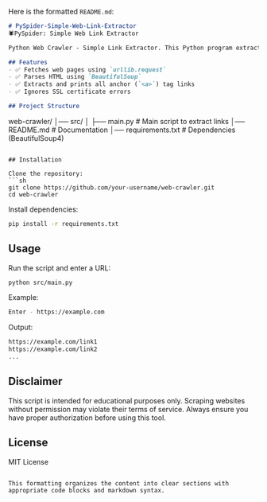 Here is the formatted `README.md`:

```markdown
# PySpider-Simple-Web-Link-Extractor
🕷️PySpider: Simple Web Link Extractor

Python Web Crawler - Simple Link Extractor. This Python program extracts all hyperlinks from a given webpage using `urllib` and `BeautifulSoup`.

## Features
- ✅ Fetches web pages using `urllib.request`
- ✅ Parses HTML using `BeautifulSoup`
- ✅ Extracts and prints all anchor (`<a>`) tag links
- ✅ Ignores SSL certificate errors

## Project Structure
```
web-crawler/
│── src/
│   ├── main.py  # Main script to extract links
│── README.md    # Documentation
│── requirements.txt  # Dependencies (BeautifulSoup4)
```

## Installation

Clone the repository:
```sh
git clone https://github.com/your-username/web-crawler.git
cd web-crawler
```

Install dependencies:
```sh
pip install -r requirements.txt
```

## Usage

Run the script and enter a URL:
```sh
python src/main.py
```

Example:
```sh
Enter - https://example.com
```

Output:
```sh
https://example.com/link1
https://example.com/link2
...
```

## Disclaimer

This script is intended for educational purposes only. Scraping websites without permission may violate their terms of service. Always ensure you have proper authorization before using this tool.

## License

MIT License
```

This formatting organizes the content into clear sections with appropriate code blocks and markdown syntax.
